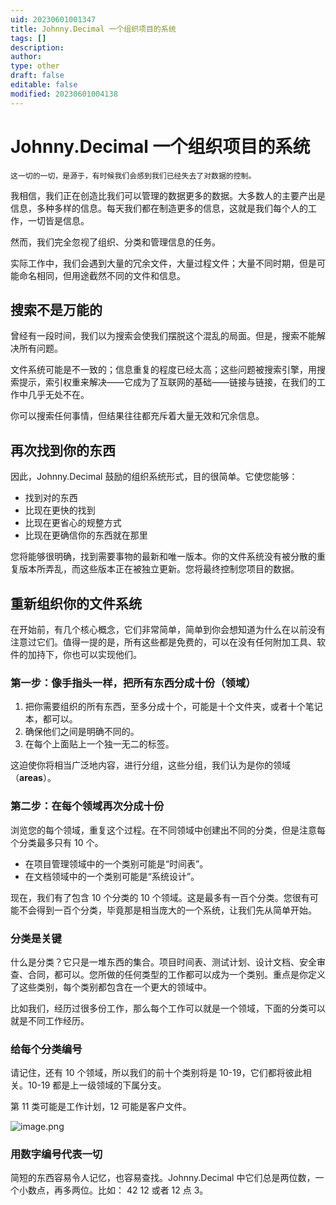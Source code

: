 ```yaml
---
uid: 20230601001347
title: Johnny.Decimal 一个组织项目的系统
tags: []
description: 
author: 
type: other
draft: false
editable: false
modified: 20230601004138
---
```


# Johnny.Decimal 一个组织项目的系统

	这一切的一切，是源于，有时候我们会感到我们已经失去了对数据的控制。

我相信，我们正在创造比我们可以管理的数据更多的数据。大多数人的主要产出是信息，多种多样的信息。每天我们都在制造更多的信息，这就是我们每个人的工作，一切皆是信息。

然而，我们完全忽视了组织、分类和管理信息的任务。

实际工作中，我们会遇到大量的冗余文件，大量过程文件；大量不同时期，但是可能命名相同，但用途截然不同的文件和信息。

## 搜索不是万能的

曾经有一段时间，我们以为搜索会使我们摆脱这个混乱的局面。但是，搜索不能解决所有问题。

文件系统可能是不一致的；信息重复的程度已经太高；这些问题被搜索引擎，用搜索提示，索引权重来解决——它成为了互联网的基础——链接与链接，在我们的工作中几乎无处不在。

你可以搜索任何事情，但结果往往都充斥着大量无效和冗余信息。

## 再次找到你的东西

因此，Johnny.Decimal 鼓励的组织系统形式，目的很简单。它使您能够：

- 找到对的东西
- 比现在更快的找到
- 比现在更省心的规整方式
- 比现在更确信你的东西就在那里

您将能够很明确，找到需要事物的最新和唯一版本。你的文件系统没有被分散的重复版本所弄乱，而这些版本正在被独立更新。您将最终控制您项目的数据。

## 重新组织你的文件系统

在开始前，有几个核心概念，它们非常简单，简单到你会想知道为什么在以前没有注意过它们。值得一提的是，所有这些都是免费的，可以在没有任何附加工具、软件的加持下，你也可以实现他们。

### 第一步：像手指头一样，把所有东西分成十份（领域）

1. 把你需要组织的所有东西，至多分成十个，可能是十个文件夹，或者十个笔记本，都可以。
2. 确保他们之间是明确不同的。
3. 在每个上面贴上一个独一无二的标签。

这迫使你将相当广泛地内容，进行分组，这些分组，我们认为是你的领域（**areas**）。

### 第二步：在每个领域再次分成十份

浏览您的每个领域，重复这个过程。在不同领域中创建出不同的分类，但是注意每个分类最多只有 10 个。

- 在项目管理领域中的一个类别可能是“时间表”。
- 在文档领域中的一个类别可能是“系统设计”。

现在，我们有了包含 10 个分类的 10 个领域。这是最多有一百个分类。您很有可能不会得到一百个分类，毕竟那是相当庞大的一个系统，让我们先从简单开始。

### 分类是关键

什么是分类？它只是一堆东西的集合。项目时间表、测试计划、设计文档、安全审查、合同，都可以。您所做的任何类型的工作都可以成为一个类别。重点是你定义了这些类别，每个类别都包含在一个更大的领域中。

比如我们，经历过很多份工作，那么每个工作可以就是一个领域，下面的分类可以就是不同工作经历。

### 给每个分类编号

请记住，还有 10 个领域，所以我们的前十个类别将是 10-19，它们都将彼此相关。10-19 都是上一级领域的下属分支。

第 11 类可能是工作计划，12 可能是客户文件。

![image.png](https://cdn.pkmer.cn/images/20230601004135.png!pkmer)

### 用数字编号代表一切

简短的东西容易令人记忆，也容易查找。Johnny.Decimal 中它们总是两位数，一个小数点，再多两位。比如： 42 12 或者 12 点 3。